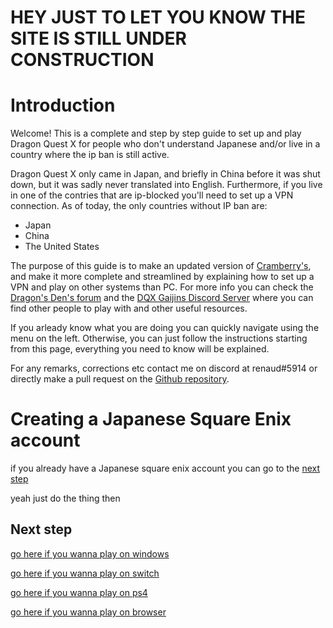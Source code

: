 # HEY JUST TO LET YOU KNOW THE SITE IS STILL UNDER CONSTRUCTION

# Introduction

Welcome! This is a complete and step by step guide to set up and play 
Dragon Quest X for people who don't understand Japanese 
and/or live in a country where the ip ban is still active.

Dragon Quest X only came in Japan, 
and briefly in China before it was shut down, 
but it was sadly never translated into English.
Furthermore, if you live in one of the contries that are ip-blocked 
you'll need to set up a VPN connection.
As of today, the only countries without IP ban are:
- Japan
- China
- The United States

The purpose of this guide is to make an updated version of 
[Cramberry's](https://www.woodus.com/forums/topic/28719-getting-started-on-pc),
and make it more complete and streamlined by explaining how to set up a VPN 
and play on other systems than PC.
For more info you can check the [Dragon's Den's forum](https://www.woodus.com/forums/forum/100-dragon-quest-x/) and the [DQX Gaijins Discord Server](https://discord.gg/bVfnWF) where you can find other people to play with and other useful resources.

If you arleady know what you are doing you can quickly 
navigate using the menu on the left. Otherwise, you can
just follow the instructions starting from this page, everything you need to know will be explained.

For any remarks, corrections etc contact me on discord at renaud#5914 or directly make 
a pull request on the [Github repository](https://github.com/RenaudTGSTN/RenaudTGSTN.github.io).

# Creating a Japanese Square Enix account

if you already have a Japanese square enix account you can go to the [next step](README?id=next-step)

yeah just do the thing then

## Next step

[go here if you wanna play on windows](windows)

[go here if you wanna play on switch](switch)

[go here if you wanna play on ps4](ps4)

[go here if you wanna play on browser](browser)